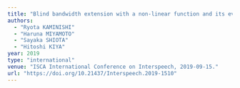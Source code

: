```yaml
---
title: "Blind bandwidth extension with a non-linear function and its evaluation on x-vector-based speaker verification "
authors:
  - "Ryota KAMINISHI"
  - "Haruna MIYAMOTO"
  - "Sayaka SHIOTA"
  - "Hitoshi KIYA"
year: 2019
type: "international"
venue: "ISCA International Conference on Interspeech, 2019-09-15."
url: "https://doi.org/10.21437/Interspeech.2019-1510"
---
```

